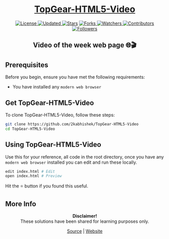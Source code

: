 <div align="center">

<h1><a href="https://2kabhishek.github.io/TopGear-HTML5-Video">TopGear-HTML5-Video</a></h1>

<a href="https://github.com/2KAbhishek/TopGear-HTML5-Video/blob/master/LICENSE">
<img alt="License" src="https://img.shields.io/github/license/2kabhishek/TopGear-HTML5-Video?style=plastic&color=white&label=License"> </a>

<a href="https://github.com/2KAbhishek/TopGear-HTML5-Video/pulse">
<img alt="Updated" src="https://img.shields.io/github/last-commit/2kabhishek/TopGear-HTML5-Video?style=plastic&color=e30724&label=Updated"> </a>

<a href="https://github.com/2KAbhishek/TopGear-HTML5-Video/stargazers">
<img alt="Stars" src="https://img.shields.io/github/stars/2kabhishek/TopGear-HTML5-Video?style=plastic&color=00d451&label=Stars"></a>

<a href="https://github.com/2KAbhishek/TopGear-HTML5-Video/network/members">
<img alt="Forks" src="https://img.shields.io/github/forks/2kabhishek/TopGear-HTML5-Video?style=plastic&color=1688f0&label=Forks"> </a>

<a href="https://github.com/2KAbhishek/TopGear-HTML5-Video/watchers">
<img alt="Watchers" src="https://img.shields.io/github/watchers/2kabhishek/TopGear-HTML5-Video?style=plastic&color=ff5500&label=Watchers"> </a>

<a href="https://github.com/2KAbhishek/TopGear-HTML5-Video/graphs/contributors">
<img alt="Contributors" src="https://img.shields.io/github/contributors/2kabhishek/TopGear-HTML5-Video?style=plastic&color=f0f&label=Contributors"> </a>

<a href="https://github.com/2KAbhishek?tab=followers">
<img alt="Followers" src="https://img.shields.io/github/followers/2kabhishek?color=222&style=plastic&label=Followers"> </a>

<h2>Video of the week web page 🌐🎬</h2>

</div>

## Prerequisites

Before you begin, ensure you have met the following requirements:

- You have installed any `modern web browser`

## Get TopGear-HTML5-Video

To clone TopGear-HTML5-Video, follow these steps:

```bash
git clone https://github.com/2kabhishek/TopGear-HTML5-Video
cd TopGear-HTML5-Video
```

## Using TopGear-HTML5-Video

Use this for your reference, all code in the root directory, once you have any `modern web browser` installed you can edit and run these locally.

```bash
edit index.html # Edit
open index.html # Preview
```

Hit the ⭐ button if you found this useful.

## More Info

<div align="center">

<strong>Disclaimer!</strong><br>
These solutions have been shared for learning purposes only. <br>

<a href="https://github.com/2KAbhishek/TopGear-HTML5-Video">Source</a> |
<a href="https://2kabhishek.github.io/TopGear-HTML5-Video">Website</a>

</div>
